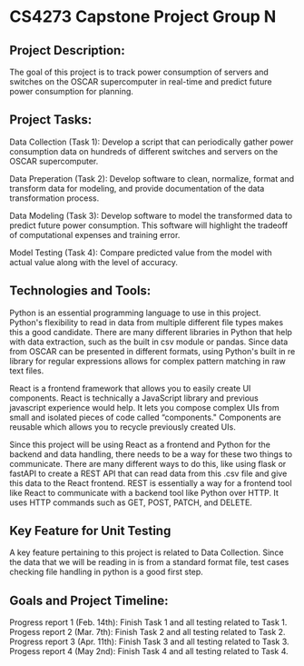 # CS4273 Capstone Project Group N

## Project Description:
The goal of this project is to track power consumption of servers and switches on the OSCAR supercomputer in real-time and predict future power consumption for planning.

## Project Tasks:
Data Collection (Task 1): Develop a script that can periodically gather power consumption data on hundreds of different switches and servers on the OSCAR supercomputer.

Data Preperation (Task 2): Develop software to clean, normalize, format and transform data for modeling, and provide documentation of the data transformation process.

Data Modeling (Task 3): Develop software to model the transformed data to predict future power consumption. This software will highlight the tradeoff of computational expenses and training error.

Model Testing (Task 4): Compare predicted value from the model with actual value along with the level of accuracy.

## Technologies and Tools: 
Python is an essential programming language to use in this project. Python's flexibility to read in data from multiple different file types makes this a good candidate. There are many different libraries 
in Python that help with data extraction, such as the built in csv module or pandas. Since data from OSCAR can be presented in different formats, using Python's built in re library for regular expressions 
allows for complex pattern matching in raw text files.

React is a frontend framework that allows you to easily create UI components. React is technically a JavaScript library and previous javascript experience would help. It lets you compose complex UIs from small and isolated pieces of code called “components." Components are reusable which allows you to recycle previously created UIs.

Since this project will be using React as a frontend and Python for the backend and data handling, there needs to be a way for these two things to communicate. There are many different ways to do this, like using flask or fastAPI to create a REST API that can read data from this .csv file and give this data to the React frontend. REST is essentially a way for a frontend tool like React to communicate with a backend tool like Python over HTTP. It uses HTTP commands such as GET, POST, PATCH, and DELETE.

## Key Feature for Unit Testing
A key feature pertaining to this project is related to Data Collection. Since the data that we will be reading in is from a standard format file, test cases checking file handling in python is a good first step.

## Goals and Project Timeline:
Progress report 1 (Feb. 14th): Finish Task 1 and all testing related to Task 1.
Progess report 2 (Mar. 7th): Finish Task 2 and all testing related to Task 2.
Progress report 3 (Apr. 11th): Finish Task 3 and all testing related to Task 3.
Progess report 4 (May 2nd): Finish Task 4 and all testing related to Task 4.
